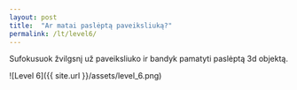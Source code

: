 ```yaml
---
layout: post
title:  "Ar matai paslėptą paveiksliuką?"
permalink: /lt/level6/
---
```

Sufokusuok žvilgsnį už paveiksliuko ir bandyk pamatyti paslėptą 3d objektą.

![Level 6]({{ site.url }}/assets/level_6.png)